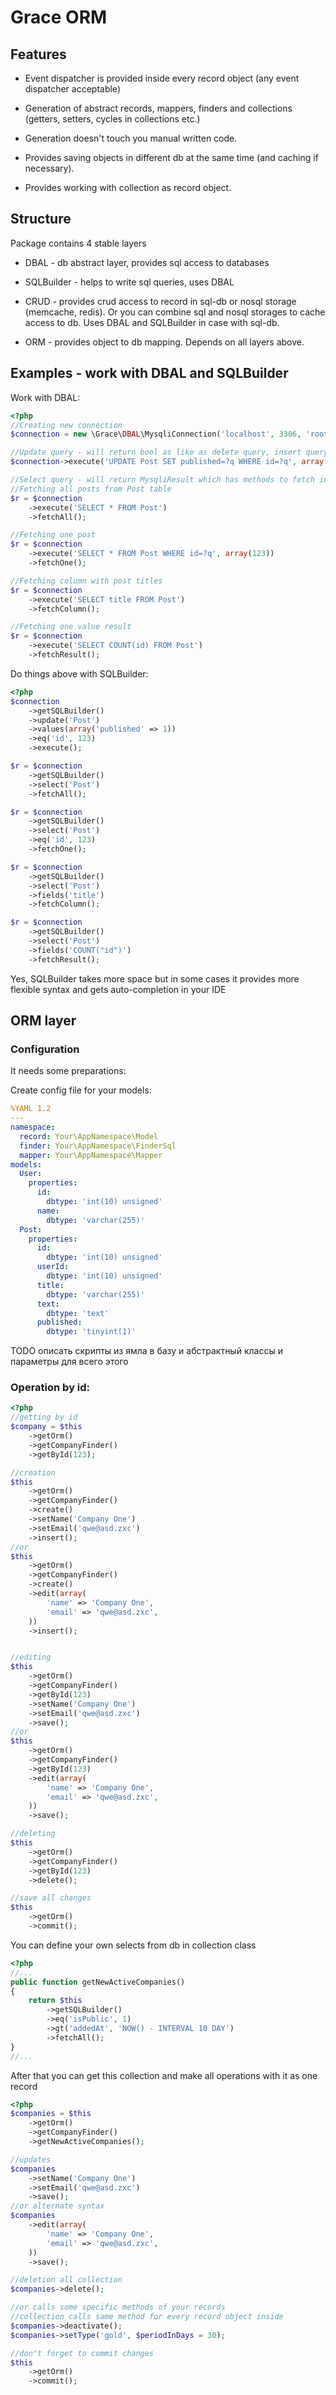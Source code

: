 # Grace ORM

## Features

* Event dispatcher is provided inside every record object (any event dispatcher acceptable)

* Generation of abstract records, mappers, finders and collections (getters, setters, cycles in collections etc.)

* Generation doesn't touch you manual written code.

* Provides saving objects in different db at the same time (and caching if necessary).

* Provides working with collection as record object.


## Structure

Package contains 4 stable layers

* DBAL - db abstract layer, provides sql access to databases

* SQLBuilder - helps to write sql queries, uses DBAL

* CRUD - provides crud access to record in sql-db or nosql storage (memcache, redis). Or you can combine sql and
nosql storages to cache access to db. Uses DBAL and SQLBuilder in case with sql-db.

* ORM - provides object to db mapping. Depends on all layers above.


## Examples - work with DBAL and SQLBuilder

Work with DBAL:

```php
<?php
//Creating new connection
$connection = new \Grace\DBAL\MysqliConnection('localhost', 3306, 'root', 'password', 'your_db');

//Update query - will return bool as like as delete query, insert query and etc.
$connection->execute('UPDATE Post SET published=?q WHERE id=?q', array(1, 123));

//Select query - will return MysqliResult which has methods to fetch information
//Fetching all posts from Post table
$r = $connection
    ->execute('SELECT * FROM Post')
    ->fetchAll();

//Fetching one post
$r = $connection
    ->execute('SELECT * FROM Post WHERE id=?q', array(123))
    ->fetchOne();

//Fetching column with post titles
$r = $connection
    ->execute('SELECT title FROM Post')
    ->fetchColumn();

//Fetching one value result
$r = $connection
    ->execute('SELECT COUNT(id) FROM Post')
    ->fetchResult();
```

Do things above with SQLBuilder:

```php
<?php
$connection
    ->getSQLBuilder()
    ->update('Post')
    ->values(array('published' => 1))
    ->eq('id', 123)
    ->execute();

$r = $connection
    ->getSQLBuilder()
    ->select('Post')
    ->fetchAll();

$r = $connection
    ->getSQLBuilder()
    ->select('Post')
    ->eq('id', 123)
    ->fetchOne();

$r = $connection
    ->getSQLBuilder()
    ->select('Post')
    ->fields('title')
    ->fetchColumn();

$r = $connection
    ->getSQLBuilder()
    ->select('Post')
    ->fields('COUNT("id")')
    ->fetchResult();
```

Yes, SQLBuilder takes more space but in some cases it provides more flexible syntax and gets auto-completion in your
IDE


## ORM layer

### Configuration

It needs some preparations:

Create config file for your models:

```yaml
%YAML 1.2
---
namespace:
  record: Your\AppNamespace\Model
  finder: Your\AppNamespace\FinderSql
  mapper: Your\AppNamespace\Mapper
models:
  User:
    properties:
      id:
        dbtype: 'int(10) unsigned'
      name:
        dbtype: 'varchar(255)'
  Post:
    properties:
      id:
        dbtype: 'int(10) unsigned'
      userId:
        dbtype: 'int(10) unsigned'
      title:
        dbtype: 'varchar(255)'
      text:
        dbtype: 'text'
      published:
        dbtype: 'tinyint(1)'
```

TODO описать скрипты из ямла в базу и абстрактный классы и параметры для всего этого


### Operation by id:

```php
<?php
//getting by id
$company = $this
    ->getOrm()
    ->getCompanyFinder()
    ->getById(123);

//creation
$this
    ->getOrm()
    ->getCompanyFinder()
    ->create()
    ->setName('Company One')
    ->setEmail('qwe@asd.zxc')
    ->insert();
//or
$this
    ->getOrm()
    ->getCompanyFinder()
    ->create()
    ->edit(array(
        'name' => 'Company One',
        'email' => 'qwe@asd.zxc',
    ))
    ->insert();


//editing
$this
    ->getOrm()
    ->getCompanyFinder()
    ->getById(123)
    ->setName('Company One')
    ->setEmail('qwe@asd.zxc')
    ->save();
//or
$this
    ->getOrm()
    ->getCompanyFinder()
    ->getById(123)
    ->edit(array(
        'name' => 'Company One',
        'email' => 'qwe@asd.zxc',
    ))
    ->save();

//deleting
$this
    ->getOrm()
    ->getCompanyFinder()
    ->getById(123)
    ->delete();

//save all changes
$this
    ->getOrm()
    ->commit();
```


You can define your own selects from db in collection class

```php
<?php
//...
public function getNewActiveCompanies()
{
    return $this
        ->getSQLBuilder()
        ->eq('isPublic', 1)
        ->gt('addedAt', 'NOW() - INTERVAL 10 DAY')
        ->fetchAll();
}
//...
```

After that you can get this collection and make all operations with it as one record

```php
<?php
$companies = $this
    ->getOrm()
    ->getCompanyFinder()
    ->getNewActiveCompanies();

//updates
$companies
    ->setName('Company One')
    ->setEmail('qwe@asd.zxc')
    ->save();
//or alternate syntax
$companies
    ->edit(array(
        'name' => 'Company One',
        'email' => 'qwe@asd.zxc',
    ))
    ->save();

//deletion all collection
$companies->delete();

//or calls some specific methods of your records
//collection calls same method for every record object inside
$companies->deactivate();
$companies->setType('gold', $periodInDays = 30);

//don't forget to commit changes
$this
    ->getOrm()
    ->commit();
```
